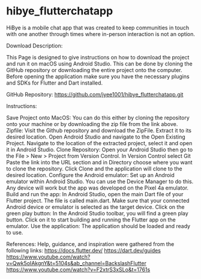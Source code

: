 # hibye_flutterchatapp

HiBye is a mobile chat app that was created to keep communities in touch with one another through times where in-person interaction is not an option. 


Download Description:

This Page is designed to give instructions on how to download the project and run it on macOS using Android Studio. This can be done by cloning the GitHub repository or downloading the entire project onto the computer. Before opening the application make sure you have the necessary plugins and SDKs for Flutter and Dart installed.

GitHub Repository: https://github.com/jyee1001/hibye_flutterchatapp.git

Instructions:

Save Project onto MacOS: You can do this either by cloning the repository onto your machine or by downloading the zip file from the link above.
Zipfile:
Visit the Github repository and download the ZipFile. Extract it to its desired location.
Open Android Studio and navigate to the Open Existing Project.
Navigate to the location of the extracted project, select it and open it in Android Studio.
Clone Repository:
Open your Android Studio then go to the File > New > Project from Version Control.
In Version Control select Git
Paste the link into the URL section and in Directory choose where you want to clone the repository.
Click Clone and the application will clone to the desired location.
Configure the Android emulator: Set up an Android emulator within Android Studio. You can use the Device Manager to do this. Any device will work but the app was developed on the Pixel 4a emulator. 
Build and run the app: In Android Studio, open the main Dart file of your Flutter project. The file is called main.dart.  Make sure that your connected Android device or emulator is selected as the target device.
Click on the green play button: In the Android Studio toolbar, you will find a green play button. Click on it to start building and running the Flutter app on the emulator.
Use the application: The application should be loaded and ready to use.

References:
Help, guidance, and inspiration were gathered from the following links:
https://docs.flutter.dev/
https://dart.dev/guides
https://www.youtube.com/watch?v=Qwk5oIAkgnY&t=5104s&ab_channel=BackslashFlutter
https://www.youtube.com/watch?v=F2xtrS3xSLo&t=1761s

